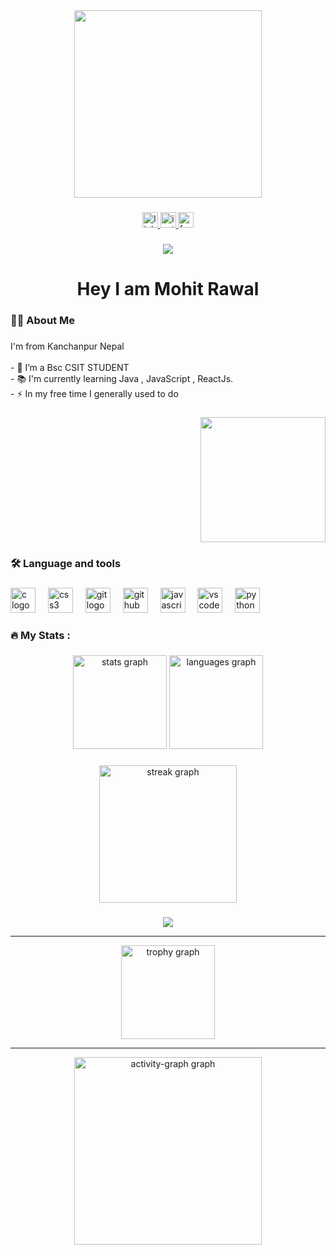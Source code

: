 <div align="center">
  <img height="300" src="https://"  />
</div>

###

<div align="center">
  <a href="https://www.linkedin.com/in/mohit-rawal-9480a52b2/" target="_blank">
    <img src="https://img.shields.io/static/v1?message=LinkedIn&logo=linkedin&label=&color=0077B5&logoColor=white&labelColor=&style=for-the-badge" height="25" alt="linkedin logo"  />
  </a>
  <a href="https://www.instagram.com/rawalmohit12/" target="_blank">
    <img src="https://img.shields.io/static/v1?message=Instagram&logo=instagram&label=&color=E4405F&logoColor=white&labelColor=&style=for-the-badge" height="25" alt="instagram logo"  />
  </a>
  <a href="https://www.facebook.com/profile.php?id=100094908996377" target="_blank">
    <img src="https://img.shields.io/static/v1?message=Facebook&logo=facebook&label=&color=1877F2&logoColor=white&labelColor=&style=for-the-badge" height="25" alt="facebook logo"  />
  </a>
</div>

###

<div align="center">
  <img src="https://visitor-badge.laobi.icu/badge?page_id=Mohitrawal7.Mohitrawal7&"  />
</div>

###

<h1 align="center">Hey I am Mohit Rawal</h1>

###

<h3 align="left">👩‍💻  About Me</h3>

###

<p align="left">I'm from Kanchanpur Nepal<br><br>- 🔭 I’m a Bsc CSIT STUDENT <br>- 📚 I'm currently learning Java , JavaScript , ReactJs.<br>- ⚡ In my free time I generally used to do</p>

###

<div align="right">
  <img height="200" src="https://media.giphy.com/media/L1R1tvI9svkIWwpVYr/giphy.gif?cid=790b7611v5pzxxyav497vgyentif2klx9ghk6y3he2h4jjkj&ep=v1_gifs_search&rid=giphy.gif&ct=g"  />
</div>

###

<h3 align="left">🛠 Language and tools</h3>

###

<div align="left">
  <img src="https://cdn.jsdelivr.net/gh/devicons/devicon/icons/java/java-original.svg" height="40" alt="c logo"  />
  <img width="12" />
  <img src="https://cdn.jsdelivr.net/gh/devicons/devicon/icons/css3/css3-original.svg" height="40" alt="css3 logo"  />
  <img width="12" />
  <img src="https://cdn.jsdelivr.net/gh/devicons/devicon/icons/git/git-original.svg" height="40" alt="git logo"  />
  <img width="12" />
  <img src="https://cdn.jsdelivr.net/gh/devicons/devicon/icons/github/github-original.svg" height="40" alt="github logo"  />
  <img width="12" />
  <img src="https://cdn.jsdelivr.net/gh/devicons/devicon/icons/javascript/javascript-original.svg" height="40" alt="javascript logo"  />
  <img width="12" />
  <img src="https://cdn.jsdelivr.net/gh/devicons/devicon/icons/vscode/vscode-original.svg" height="40" alt="vscode logo"  />
  <img width="12" />
  <img src="https://cdn.jsdelivr.net/gh/devicons/devicon/icons/python/python-original.svg" height="40" alt="python logo"  />
</div>

###

<h3 align="left">🔥   My Stats :</h3>

###

<div align="center">
  <img src="https://github-readme-stats.vercel.app/api?username=Mohitrawal7&hide_title=false&hide_rank=false&show_icons=true&include_all_commits=true&count_private=true&disable_animations=false&theme=dracula&locale=en&hide_border=false&order=1" height="150" alt="stats graph"  />
  <img src="https://github-readme-stats.vercel.app/api/top-langs?username=Mohitrawal7&locale=en&hide_title=false&layout=compact&card_width=320&langs_count=5&theme=dracula&hide_border=false&order=2" height="150" alt="languages graph"  />
</div>

###

<div align="center">
  <img src="https://streak-stats.demolab.com?user=Mohitrawal7&locale=en&mode=daily&theme=dark&hide_border=false&border_radius=5&order=3" height="220" alt="streak graph"   />
</div>

###

<div align="center">
  <img src="https://profile-counter.glitch.me/Mohitrawal7/count.svg?"  />
</div>

</div>
<hr bgcolor="blue" >
<div align="center">
  <img src="https://github-profile-trophy.vercel.app?username=Mohitrawal7&theme=dracula&column=-1&row=1&margin-w=8&margin-h=8&no-bg=false&no-frame=false&order=4" height="150" alt="trophy graph"  />
  <hr bgcolor="blue" >
  <img src="https://github-readme-activity-graph.vercel.app/graph?username=Mohitrawal7&radius=16&theme=react&area=true&order=5" height="300" alt="activity-graph graph"  />
</div>
